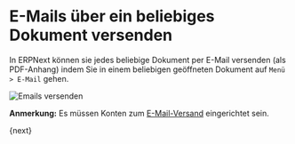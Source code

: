 <!-- add-breadcrumbs -->
# E-Mails über ein beliebiges Dokument versenden


In ERPNext können sie jedes beliebige Dokument per E-Mail versenden (als PDF-Anhang) indem Sie in einem beliebigen geöffneten Dokument auf `Menü > E-Mail` gehen.

<img class="screenshot" alt="Emails versenden" src="{{docs_base_url}}/v12/assets/img/setup/email/send-email.gif">

**Anmerkung:** Es müssen Konten zum [E-Mail-Versand](/docs/v12/user/manual/de/setting-up/email/email-account.html) eingerichtet sein.

{next}
